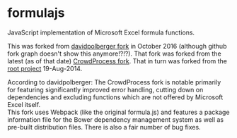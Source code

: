 formulajs
=========

JavaScript implementation of Microsoft Excel formula functions.

This was forked from 
[davidpolberger fork](https://github.com/davidpolberger/formulajs) 
in October 2016 (although github fork graph doesn't show this anymore!?!?).
That fork was forked from the latest (as of that date) 
[CrowdProcess fork](https://github.com/CrowdProcess/formula.js/). 
That in turn was forked from the 
[root project](https://github.com/sutoiku/formula.js/)
19-Aug-2014.

According to davidpolberger: The CrowdProcess fork is notable primarily for featuring significantly improved
error handling, cutting down on dependencies and excluding functions
which are not offered by Microsoft Excel itself.  
This fork uses Webpack (like the original formula.js) and features a
package information file for the Bower dependency management system as
well as pre-built distribution files. There is also a fair number of
bug fixes.
